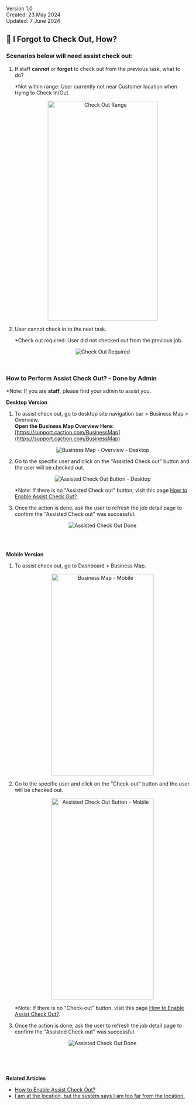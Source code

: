 Version 1.0<br>
Created: 23 May 2024<br>
Updated: 7 June 2024<br>
## 🚪 I Forgot to Check Out, How?

### Scenarios below will need assist check out:

  1. If staff **cannot** or **forgot** to check out from the previous task, what to do?<br>
  
     *Not within range: User currently not near Customer location when trying to Check In/Out.<br>
     
     <p align="center">
        <img src="img/Check_Out_Range.png" alt="Check Out Range" width="300" height="600">
     </p>
     
  2. User cannot check in to the next task.<br>
  
     *Check out required: User did not checked out from the previous job.<br>
     
     <p align="center">
        <img src="img/Check_Out_Required.png" alt="Check Out Required">
     </p>
     <br>
  
### How to Perform Assist Check Out? - Done by Admin
*Note: If you are **staff**, please find your admin to assist you.<br>

  **Desktop Version**<br>
  1. To assist check out, go to desktop site navigation bar > Business Map > Overview.<br>
     **Open the Business Map Overview Here:** [https://support.caction.com/BusinessMap](https://support.caction.com/BusinessMap)<br>

     <p align="center">
        <img src="img/Business_Map_Overview.png" alt="Business Map - Overview - Desktop">
     </p>
     
  2. Go to the specific user and click on the "Assisted Check out" button and the user will be checked out.<br>

     <p align="center">
        <img src="img/Assisted_Check_Out_Button_Desktop.png" alt="Assisted Check Out Button - Desktop">
     </p>
     
     *Note: If there is no "Assisted Check out" button, visit this page [How to Enable Assist Check Out?](https://salesconnection.github.io/Sales-Connection-Support/Enable_Assist_Check_Out.html).<br>

  3. Once the action is done, ask the user to refresh the job detail page to confirm the "Assisted Check out" was successful.
  
     <p align="center">
        <img src="img/Assisted_Check_Out_Done.png" alt="Assisted Check Out Done">
     </p>
<br><br>

  **Mobile Version**<br>
  1. To assist check out, go to Dashboard > Business Map.<br>

     <p align="center">
        <img src="img/Business_Map_Mobile.png" alt="Business Map - Mobile" width="280" height="550">
     </p>
     
  2. Go to the specific user and click on the "Check-out" button and the user will be checked out.<br>

     <p align="center">
        <img src="img/Assisted_Check_Out_Button_Mobile.png" alt="Assisted Check Out Button - Mobile" width="280" height="550">
     </p>

     *Note: If there is no "Check-out" button, visit this page [How to Enable Assist Check Out?](https://salesconnection.github.io/Sales-Connection-Support/Enable_Assist_Check_Out.html).

  3. Once the action is done, ask the user to refresh the job detail page to confirm the "Assisted Check out" was successful.
  
     <p align="center">
        <img src="img/Assisted_Check_Out_Done.png" alt="Assisted Check Out Done">
     </p>
  <br><br><br>

**Related Articles**
- [How to Enable Assist Check Out?](Enable_Assist_Check_Out.md)
- [I am at the location, but the system says I am too far from the location.](Check_In_Address.md)

<!-- [Link Text](https://salesconnection.github.io/Sales-Connection-Support/Assist_Check_Out.html) -->

